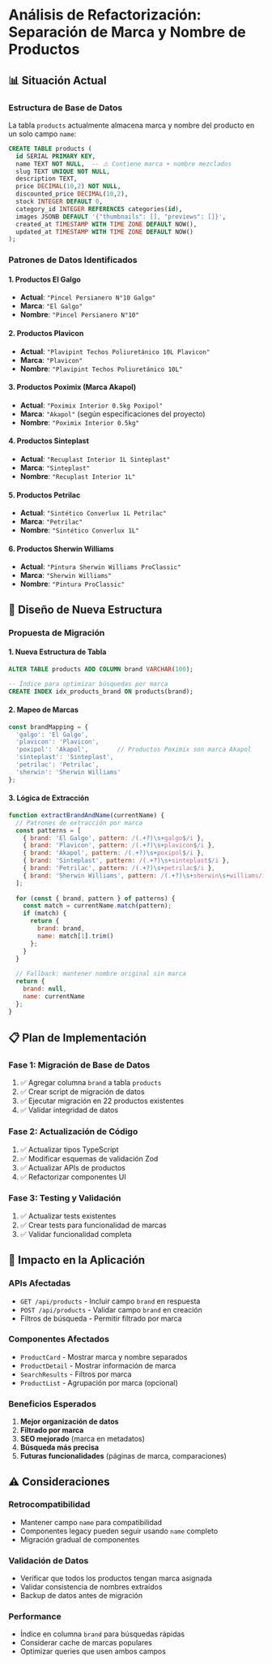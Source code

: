 # Análisis de Refactorización: Separación de Marca y Nombre de Productos

## 📊 Situación Actual

### Estructura de Base de Datos
La tabla `products` actualmente almacena marca y nombre del producto en un solo campo `name`:

```sql
CREATE TABLE products (
  id SERIAL PRIMARY KEY,
  name TEXT NOT NULL,  -- ⚠️ Contiene marca + nombre mezclados
  slug TEXT UNIQUE NOT NULL,
  description TEXT,
  price DECIMAL(10,2) NOT NULL,
  discounted_price DECIMAL(10,2),
  stock INTEGER DEFAULT 0,
  category_id INTEGER REFERENCES categories(id),
  images JSONB DEFAULT '{"thumbnails": [], "previews": []}',
  created_at TIMESTAMP WITH TIME ZONE DEFAULT NOW(),
  updated_at TIMESTAMP WITH TIME ZONE DEFAULT NOW()
);
```

### Patrones de Datos Identificados

#### 1. Productos El Galgo
- **Actual**: `"Pincel Persianero N°10 Galgo"`
- **Marca**: `"El Galgo"`
- **Nombre**: `"Pincel Persianero N°10"`

#### 2. Productos Plavicon
- **Actual**: `"Plavipint Techos Poliuretánico 10L Plavicon"`
- **Marca**: `"Plavicon"`
- **Nombre**: `"Plavipint Techos Poliuretánico 10L"`

#### 3. Productos Poximix (Marca Akapol)
- **Actual**: `"Poximix Interior 0.5kg Poxipol"`
- **Marca**: `"Akapol"` (según especificaciones del proyecto)
- **Nombre**: `"Poximix Interior 0.5kg"`

#### 4. Productos Sinteplast
- **Actual**: `"Recuplast Interior 1L Sinteplast"`
- **Marca**: `"Sinteplast"`
- **Nombre**: `"Recuplast Interior 1L"`

#### 5. Productos Petrilac
- **Actual**: `"Sintético Converlux 1L Petrilac"`
- **Marca**: `"Petrilac"`
- **Nombre**: `"Sintético Converlux 1L"`

#### 6. Productos Sherwin Williams
- **Actual**: `"Pintura Sherwin Williams ProClassic"`
- **Marca**: `"Sherwin Williams"`
- **Nombre**: `"Pintura ProClassic"`

## 🎯 Diseño de Nueva Estructura

### Propuesta de Migración

#### 1. Nueva Estructura de Tabla
```sql
ALTER TABLE products ADD COLUMN brand VARCHAR(100);

-- Índice para optimizar búsquedas por marca
CREATE INDEX idx_products_brand ON products(brand);
```

#### 2. Mapeo de Marcas
```javascript
const brandMapping = {
  'galgo': 'El Galgo',
  'plavicon': 'Plavicon', 
  'poxipol': 'Akapol',        // Productos Poximix son marca Akapol
  'sinteplast': 'Sinteplast',
  'petrilac': 'Petrilac',
  'sherwin': 'Sherwin Williams'
};
```

#### 3. Lógica de Extracción
```javascript
function extractBrandAndName(currentName) {
  // Patrones de extracción por marca
  const patterns = [
    { brand: 'El Galgo', pattern: /(.+?)\s+galgo$/i },
    { brand: 'Plavicon', pattern: /(.+?)\s+plavicon$/i },
    { brand: 'Akapol', pattern: /(.+?)\s+poxipol$/i },
    { brand: 'Sinteplast', pattern: /(.+?)\s+sinteplast$/i },
    { brand: 'Petrilac', pattern: /(.+?)\s+petrilac$/i },
    { brand: 'Sherwin Williams', pattern: /(.+?)\s+sherwin\s+williams/i }
  ];
  
  for (const { brand, pattern } of patterns) {
    const match = currentName.match(pattern);
    if (match) {
      return {
        brand: brand,
        name: match[1].trim()
      };
    }
  }
  
  // Fallback: mantener nombre original sin marca
  return {
    brand: null,
    name: currentName
  };
}
```

## 📋 Plan de Implementación

### Fase 1: Migración de Base de Datos
1. ✅ Agregar columna `brand` a tabla `products`
2. ✅ Crear script de migración de datos
3. ✅ Ejecutar migración en 22 productos existentes
4. ✅ Validar integridad de datos

### Fase 2: Actualización de Código
1. ✅ Actualizar tipos TypeScript
2. ✅ Modificar esquemas de validación Zod
3. ✅ Actualizar APIs de productos
4. ✅ Refactorizar componentes UI

### Fase 3: Testing y Validación
1. ✅ Actualizar tests existentes
2. ✅ Crear tests para funcionalidad de marcas
3. ✅ Validar funcionalidad completa

## 🔄 Impacto en la Aplicación

### APIs Afectadas
- `GET /api/products` - Incluir campo `brand` en respuesta
- `POST /api/products` - Validar campo `brand` en creación
- Filtros de búsqueda - Permitir filtrado por marca

### Componentes Afectados
- `ProductCard` - Mostrar marca y nombre separados
- `ProductDetail` - Mostrar información de marca
- `SearchResults` - Filtros por marca
- `ProductList` - Agrupación por marca (opcional)

### Beneficios Esperados
1. **Mejor organización de datos**
2. **Filtrado por marca**
3. **SEO mejorado** (marca en metadatos)
4. **Búsqueda más precisa**
5. **Futuras funcionalidades** (páginas de marca, comparaciones)

## ⚠️ Consideraciones

### Retrocompatibilidad
- Mantener campo `name` para compatibilidad
- Componentes legacy pueden seguir usando `name` completo
- Migración gradual de componentes

### Validación de Datos
- Verificar que todos los productos tengan marca asignada
- Validar consistencia de nombres extraídos
- Backup de datos antes de migración

### Performance
- Índice en columna `brand` para búsquedas rápidas
- Considerar cache de marcas populares
- Optimizar queries que usen ambos campos



